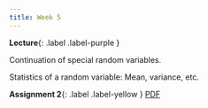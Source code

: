 ```yaml
---
title: Week 5
---
```


 **Lecture**{: .label .label-purple }

Continuation of special random variables.

Statistics of a random variable: Mean, variance, etc.

  **Assignment 2**{: .label .label-yellow } [PDF](../assets/lectures/Q2.pdf)
